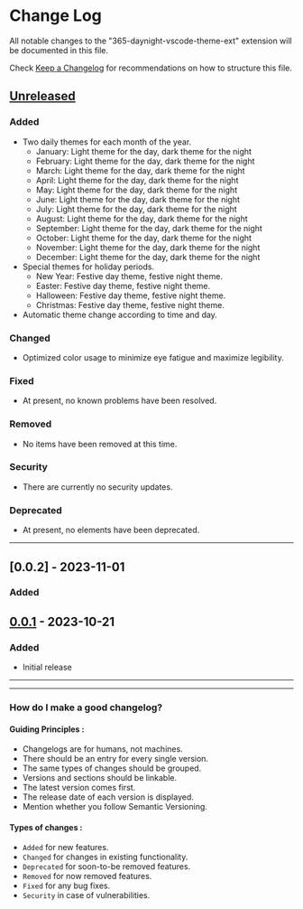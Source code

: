 # Change Log

All notable changes to the "365-daynight-vscode-theme-ext" extension will be documented in this file.

Check [Keep a Changelog](http://keepachangelog.com/) for recommendations on how to structure this file.

## [Unreleased]

### Added
- Two daily themes for each month of the year.
  - January: Light theme for the day, dark theme for the night
  - February: Light theme for the day, dark theme for the night
  - March: Light theme for the day, dark theme for the night
  - April: Light theme for the day, dark theme for the night
  - May: Light theme for the day, dark theme for the night
  - June: Light theme for the day, dark theme for the night
  - July: Light theme for the day, dark theme for the night
  - August: Light theme for the day, dark theme for the night
  - September: Light theme for the day, dark theme for the night
  - October: Light theme for the day, dark theme for the night
  - November: Light theme for the day, dark theme for the night
  - December: Light theme for the day, dark theme for the night
- Special themes for holiday periods.
   - New Year: Festive day theme, festive night theme.
   - Easter: Festive day theme, festive night theme.
   - Halloween: Festive day theme, festive night theme.
   - Christmas: Festive day theme, festive night theme.
- Automatic theme change according to time and day.

### Changed
- Optimized color usage to minimize eye fatigue and maximize legibility.

### Fixed
- At present, no known problems have been resolved.

### Removed
- No items have been removed at this time.

### Security 
- There are currently no security updates.

### Deprecated
- At present, no elements have been deprecated.

---

## [0.0.2] - 2023-11-01

### Added

## [0.0.1] - 2023-10-21

### Added
- Initial release


---

[unreleased]: https://github.com/mickaellherminez/365-daynight-vscode-theme-ext/compare/0.1.0...HAED
[0.0.1]: https://github.com/mickaellherminez/365-daynight-vscode-theme-ext/releases/tag/0.1.0

---

### How do I make a good changelog?
#### Guiding Principles :
- Changelogs are for humans, not machines.
- There should be an entry for every single version.
- The same types of changes should be grouped.
- Versions and sections should be linkable.
- The latest version comes first.
- The release date of each version is displayed.
- Mention whether you follow Semantic Versioning.
#### Types of changes :
- `Added` for new features.
- `Changed` for changes in existing functionality.
- `Deprecated` for soon-to-be removed features.
- `Removed` for now removed features.
- `Fixed` for any bug fixes.
- `Security` in case of vulnerabilities.